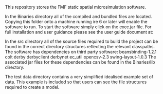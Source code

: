 This repository stores the FMF static spatial microsimulation software.

In the Binaries directory all of the compiled and bundled files are located.  Copying this folder onto a machine running ire 6 or later will enable the software to run.  To start the software simply click on the exec.jar file.  For full installation and user guidance please see the user guide document at:

In the src directory all of the source files required to build the project can be found in the correct directory structures reflecting the relevant classpaths. The software has dependencies on third party software:
   beansbinding-1.2.1
   colt
   derby
   derbyclient
   derbynet
   ec_util
   opencsv-2.3
   swing-layout-1.0.3
The associated jar files for these dependencies can be found in the Binaries/lib directory.

The test data directory contains a very simplified idealised example set of data.  This example is included so that users can see the file structures required to create a model.

